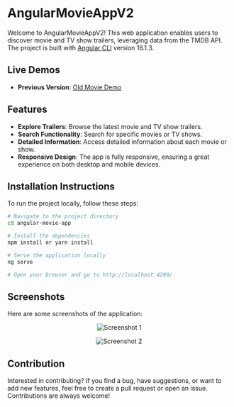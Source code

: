 
# AngularMovieAppV2

Welcome to AngularMovieAppV2! This web application enables users to discover movie and TV show trailers, leveraging data from the TMDB API. The project is built with [Angular CLI](https://github.com/angular/angular-cli) version 18.1.3.

## Live Demos

- **Previous Version**: [Old Movie Demo](https://flixmovies-82298.firebaseapp.com)

## Features

- **Explore Trailers**: Browse the latest movie and TV show trailers.
- **Search Functionality**: Search for specific movies or TV shows.
- **Detailed Information**: Access detailed information about each movie or show.
- **Responsive Design**: The app is fully responsive, ensuring a great experience on both desktop and mobile devices.

## Installation Instructions

To run the project locally, follow these steps:

```bash
# Navigate to the project directory
cd angular-movie-app

# Install the dependencies
npm install or yarn install

# Serve the application locally
ng serve

# Open your browser and go to http://localhost:4200/
```

## Screenshots

Here are some screenshots of the application:

<p align="center">
    <img src="https://github.com/user-attachments/assets/715c2055-6184-456c-8fa3-e96c4247e8ae" alt="Screenshot 1" />
</p>

<p align="center">
    <img src="https://github.com/user-attachments/assets/e536a559-bd72-4b31-a923-6f8e658fe5b0" alt="Screenshot 2" />
</p>

## Contribution

Interested in contributing? If you find a bug, have suggestions, or want to add new features, feel free to create a pull request or open an issue. Contributions are always welcome!
